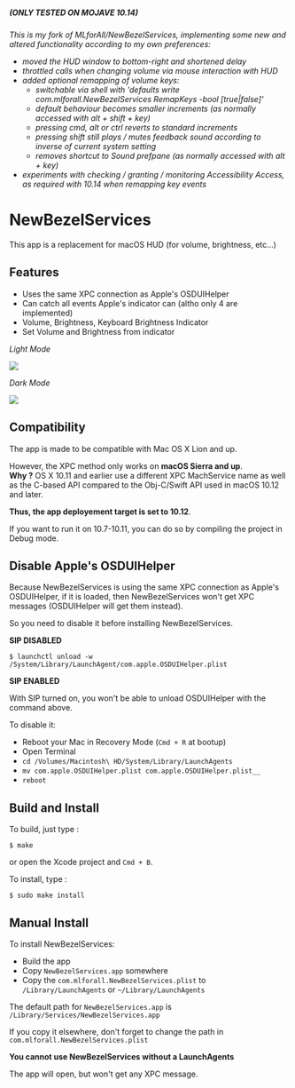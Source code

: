 ##### (ONLY TESTED ON MOJAVE 10.14)

*This is my fork of MLforAll/NewBezelServices, implementing some new and altered functionality according to my own preferences:*
- *moved the HUD window to bottom-right and shortened delay*
- *throttled calls when changing volume via mouse interaction with HUD*
- *added optional remapping of volume keys:*
  - *switchable via shell with 'defaults write com.mlforall.NewBezelServices RemapKeys -bool [true|false]'*
  - *default behaviour becomes smaller increments (as normally accessed with alt + shift + key)*
  - *pressing cmd, alt or ctrl reverts to standard increments*
  - *pressing shift still plays / mutes feedback sound according to inverse of current system setting*
  - *removes shortcut to Sound prefpane (as normally accessed with alt + key)*
- *experiments with checking / granting / monitoring Accessibility Access, as required with 10.14 when remapping key events*


# NewBezelServices

This app is a replacement for macOS HUD (for volume, brightness, etc...)

## Features

- Uses the same XPC connection as Apple's OSDUIHelper
- Can catch all events Apple's indicator can (altho only 4 are implemented)
- Volume, Brightness, Keyboard Brightness Indicator
- Set Volume and Brightness from indicator

_Light Mode_

![](screenshots/NewBezelServicesLight.png)

_Dark Mode_

![](screenshots/NewBezelServicesDark.png)

## Compatibility

The app is made to be compatible with Mac OS X Lion and up.

However, the XPC method only works on **macOS Sierra and up**.<br/>
**Why ?** OS X 10.11 and earlier use a different XPC MachService name as well as the C-based API compared to the Obj-C/Swift API used in macOS 10.12 and later.

**Thus, the app deployement target is set to 10.12**.

If you want to run it on 10.7-10.11, you can do so by compiling the project in Debug mode.

## Disable Apple's OSDUIHelper

Because NewBezelServices is using the same XPC connection as Apple's OSDUIHelper, if it is loaded, then NewBezelServices won't get XPC messages (OSDUIHelper will get them instead).

So you need to disable it before installing NewBezelServices.

**SIP DISABLED**

~~~
$ launchctl unload -w /System/Library/LaunchAgent/com.apple.OSDUIHelper.plist
~~~

**SIP ENABLED**

With SIP turned on, you won't be able to unload OSDUIHelper with the command above.

To disable it:

- Reboot your Mac in Recovery Mode (`Cmd + R` at bootup)
- Open Terminal
- `cd /Volumes/Macintosh\ HD/System/Library/LaunchAgents`
- `mv com.apple.OSDUIHelper.plist com.apple.OSDUIHelper.plist__`
- `reboot`

## Build and Install

To build, just type :

~~~
$ make
~~~

or open the Xcode project and `Cmd + B`.

To install, type :

~~~
$ sudo make install
~~~

## Manual Install

To install NewBezelServices:

- Build the app
- Copy `NewBezelServices.app` somewhere
- Copy the `com.mlforall.NewBezelServices.plist` to `/Library/LaunchAgents` or `~/Library/LaunchAgents`

The default path for `NewBezelServices.app` is `/Library/Services/NewBezelServices.app`

If you copy it elsewhere, don't forget to change the path in `com.mlforall.NewBezelServices.plist`

**You cannot use NewBezelServices without a LaunchAgents**

The app will open, but won't get any XPC message.
